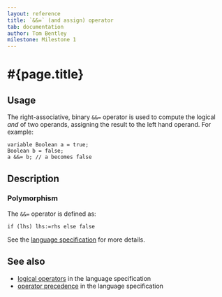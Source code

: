 ```yaml
---
layout: reference
title: `&&=` (and assign) operator
tab: documentation
author: Tom Bentley
milestone: Milestone 1
---
```


# #{page.title}

## Usage 

The right-associative, binary `&&=` operator is used to compute the 
logical *and* of two operands, assigning the result to the left hand operand. 
For example:

    variable Boolean a = true;
    Boolean b = false;
    a &&= b; // a becomes false

## Description

### Polymorphism

The `&&=` operator is defined as:

    if (lhs) lhs:=rhs else false

See the [language specification](#{site.urls.spec}#logicaloperators) for 
more details.

## See also

* [logical operators](#{site.urls.spec}#logicaloperators) in the 
  language specification
* [operator precedence](#{site.urls.spec}#operatorprecedence) in the 
  language specification


